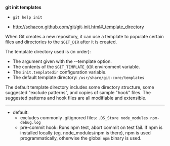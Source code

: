 **git init templates**

* `git help init`

* http://schacon.github.com/git/git-init.html#_template_directory


When Git creates a new repository, it can use a template to populate
certain files and directories to the `$GIT_DIR` after it is created.

The template directory used is (in order):

* The argument given with the --template option.
* The contents of the `$GIT_TEMPLATE_DIR` environment variable.
* The `init.templatedir` configuration variable.
* The default template directory: `/usr/share/git-core/templates`

The default template directory includes some directory structure, some
suggested "exclude patterns", and copies of sample "hook" files. The
suggested patterns and hook files are all modifiable and extensible.

---

* default:
  * excludes commonly .gitignored files: `.DS_Store node_modules npm-debug.log`
  * pre-commit hook: Runs npm test, abort commit on test fail. If npm is
    installed locally (eg. node_modules/npm is there), npm is used
    programmatically, otherwise the global `npm` binary is used.


